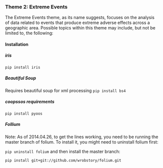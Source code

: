 ### Theme 2: Extreme Events
The Extreme Events theme, as its name suggests, focuses on the analysis of data related to events that produce extreme adverse effects across a geographic area. Possible topics within this theme may include, but not be limited to, the following:


#### Installation

##### iris
```pip install iris```

##### Beautiful Soup
Requires beautiful soup for xml processing
```pip install bs4```

##### coopssos requirements
```pip install pyoos```

##### Follium
Note: As of 2014.04.26, to get the lines working, you need to be running the master branch of folium. To install it, you might need to uninstall folium first:

```pip uninstall folium```
and then install the master branch:

```pip install git+git://github.com/wrobstory/folium.git```
